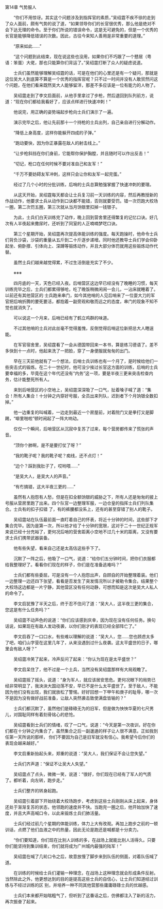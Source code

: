 第14章 气势服人

　　“你们不用惊讶。其实这个问题涉及到指挥官的素质，”吴绍霆不疾不徐的走到了众人面前，颇有气势的说了道，“如果领导你们的长官很优秀，那么他是绝对不会下达无理的命令。至于你们所说的错误命令，这是无可避免的，但是一个优秀的长官是能够降低错误的次数。因此，古往今来知人善用是非常重要的道理。”

　　“原来如此……”

　　“这个问题到此结束，现在说这些也没用，如果你们不巧跟了一个戆居（粤语：笨蛋）大佬，那也只能算你们背运了。”吴绍霆打断了众人的疑虑说道。

　　士兵们虽然能够理解吴绍霆的话，可是在他们的心里还是有一个疑问，那就是这位吴大人到底算不算是一个优秀的指挥官呢？只不过一时间并没有人敢贸然问这个问题，在他们看来既然吴大人能够留洋，那差不多应该是一位有能力的人物了。

　　吴绍霆走到了李文启面前，从他手里拿过了步枪，然后退回到队列前方，说道：“现在你们都给我看好了，应该点样进行快速冲刺！”

　　他说完，用正确的姿势端起步枪向士兵们演示了一遍。

　　演示完毕之后，他让先前那十一个持枪的士兵出列，自己亲自进行分解动作。

　　“降低上身高度，这样你能躲开四成的子弹。”

　　“跑动要快，因为你正暴露在敌人的射击线上。”

　　“让步枪斜挡在你们身前，它能帮你保护胸膛，并且随时可以作出反击！”

　　“切记，枪口在任何时候不要对准自己和友军！”

　　“千万不要妨碍友军冲刺，这样只会让你和友军一起完蛋。”

　　经过了几个小时的分批训练，后哨的士兵总算勉强掌握了快速冲刺的要理。

　　从这天开始，吴绍霆每天都会让士兵复习前一天训练的内容，然后再教授新的作战动作，他要求士兵从动作到口诀都不能错，否则就要受罚。错一次罚跑大校场一圈，第二次罚五圈，第三次就从当月饷银里扣掉一钱银子。

　　为此，士兵们白天训练完了动作，晚上回到营舍里还得繁复的记忆口诀。好几次有人半夜起来撒尿时，还听到了同室的人正喃喃梦呓口诀。

　　第三个星期开始，吴绍霆再次提高体能训练的强度。每天跑操时，他命令士兵们背负沙袋，沙袋的重量从五斤到二十斤逐步递增。同时他还教导士兵们学会仰卧起坐、俯卧撑、引体向上、深蹲等锻炼动作，并且大部分体罚就用这些锻炼动作代替。

　　虽然士兵们越来越觉得累，不过生活倒是充实了不少。

　　※※※

　　四月底的一天，天色已经入夜。后哨营区这边早已经没有了晚睡的习惯，每天训练完毕之后，士兵们都累得够呛，吃了晚饭稍微闲闹一会儿，一沾床就睡着了。以前还有其他营区的
士兵跑来串门，如今其他哨的人见后哨来了一位耍大刀的军官把后哨折腾的要死要活，都抱着一副旁观和敬而远之的态度，串门的现象不知不觉也就消失了。

　　可以说这一个月来，后哨已经有了鹤立鸡群的味道。

　　不过其他哨的士兵对此丝毫不觉得羞愧，反倒觉得后哨这位新把总大人瞎逞能。

　　在军官宿舍里，吴绍霆看了一会从德国带回来一本书，算是练习德语了。差不多快到十一点时，他起来洗了一把脸，穿了一身便服就匆匆的出门。

　　早在三天前他就有了一个想法，后哨士兵训练也有一个月了，是时候给他们一些突击式的锻炼。在二十一世纪时，他可没少挨过长官这方面的训练，后哨的士兵要幸福的多，毕竟在这个年代还没有“内务”这一项，要是半夜三更来突击检查内务，估计能整死所有人。

　　来到后哨营区的小空地上，吴绍霆深深吸了一口气，扯着嗓子喊了道：“集合！所有人集合！十分钟之内穿好号服，全员出来列队，迟到者下个月饷银全数扣掉。”

　　他一边重复的叫喊着，一边走到最近一个房屋前，对着院门又是拳打又是脚踢，“噼里啪啦”顿时闹起了一阵大响动。

　　仅仅一个瞬间，后哨营区从沉寂中复苏了过来，每个营房都传来了慌张的声音。

　　“顶你个肺啊，是不是要打仗了呀？”

　　“我的靴子呢？我的靴子呢？痴线，还不点灯！”

　　“边个？踩到我肚子了，哎哟喂……”

　　“是吴大人，是吴大人的声音。”

　　“有冇搞错，这大半夜三更的……”

　　虽然有人抱怨有人愁，但是在扣全额饷银的威胁之下，所有人还是匆匆的披上号服从营房里跑了出来。四个队官一边整理军服，一边仓皇的指挥士兵们列队集合。士兵有的扣子扣错
了，有的裤腰都没系上，还有的甚至穿错了别人的靴子。

　　吴绍霆站在队伍最前面一直盯着自己的怀表，将近十分钟的时间，这些部下才集合完毕。因为是第一次，所以他才给了十分钟的宽限，这对于二十一世纪正规军来说已经十分充裕了，更何况后哨的营舍距离小空地不过几十米的距离，又没有要求士兵们携带武器装备。

　　他有些失望，看来自己还是太高估这些手下了。

　　沉默了一阵之后，他吸了一口气，说道：“给你们五分钟时间，把你们衣服都给我整理好了。看看你们现在的样子，你们是在准备逃难吗？”

　　士兵们都有些委屈，可是没有一个人抱怨出声，自顾自的开始整理着装。他们一边整理一边还四下张望，看看是否发生了突发情况所以才被勒令集合。结果整个大校场这边都是一片宁静，其他营区没有任何动静，可想而知是这次是吴大人私人的命令了。

　　李文启犹豫了半天之后，终于忍不住问了道：“吴大人，这半夜三更的集合，您这是有什么任务吗？”

　　吴绍霆不动声色的说道：“你们应该感到庆幸，因为现在没有任何任务。换句话说，如果现在有敌人发动夜袭，以你们刚才的表现已经全部阵亡了。”

　　李文启吞了一口口水，有些难以理解的说道：“吴大人，您……您也顾虑太多了吧，咱们山字营在这里几年了，从来没遇到过什么夜袭。这太平盛世的日子，哪里会有敌人呀？”

　　吴绍霆冷笑了起来，冷声反问了起来：“你认为现在是太平盛世？”

　　李文启呆住了，他不过是一个土兵，当然没有吴绍霆那样有大局观瞻了。

　　吴绍霆摇了摇头，说道：“身为军人，就应该居安思危。更何况眼下的局势已经非常明显了，我泱泱大国动荡不安，早已不是什么太平盛世了。至于敌人，不能因为他们没有出现，我们就放松了警惕。好好回想一下甲午和庚子的耻辱，哪一次不是因为没有做好战前准备，让敌人突然袭击致使满盘皆输的？”

　　士兵们都沉默了，虽然他们是碌碌无为的旧军，但是做为怏怏华夏的七尺男儿，对国耻同样有着刻骨铭心的悲怆。

　　吴绍霆看到士兵们的情绪，叹了一口气，说道：“今天是第一次夜训，好在你们都在十分钟之内集合了，虽然集合之后一副邋遢的样子让人很不满意。正如我到任第一天所说的那样，
你们不要因为自己是旧军就没有信心。我希望今后你们的表现会越来越好。”

　　李文启重新抬起头来，郑重的说道：“吴大人，我们保证不会让您失望。”

　　士兵们齐声道：“保证不让吴大人失望。”

　　吴绍霆点了点头，微微一笑，说道：“很好，你们现在已经有了军人的气质了。都听着，向左转，跑步走。”

　　士兵们整齐的转身起跑。

　　吴绍霆引着部下开始绕着大校场跑步，考虑到这些士兵刚刚从床上起来，身体还处于渐渐复苏的状态，他领跑的速度并不快。当跑完一圈之后，他开始加快了速度，并且大声高喊口令，以此来锻炼士兵们肺活量。

　　士兵们经过前几个星期的体能训练，体力上大有改观。再加上跑步之前的一顿训话，点燃了他们血液之中的热量，因此无论是跑还是喊都是十分卖力。

　　“你们要知道，你们现在比别人训练的多，在战场上就能比别人活得久。只要你们能坚持到集训结束，你们就将成为广州城内最强的陆军！”

　　吴绍霆在喊了几轮口令之后，故意放慢了脚步来到队伍的侧面，对着队伍喊了道。

　　在训练的时候给士兵们灌输一种理念，在战场上这种理念就会形成条件反射。当然除此之外，他更想达到的目的是提高这些士兵的自信心，让士兵们知道经过训练与不经过训练的区
别，并培养一种不同其他营那些庸庸碌碌士兵的优越感。

　　士兵们本来都开始喘粗气了，但听到了这番话之后，仿佛都注入了新的活力，再次振奋了起来。

